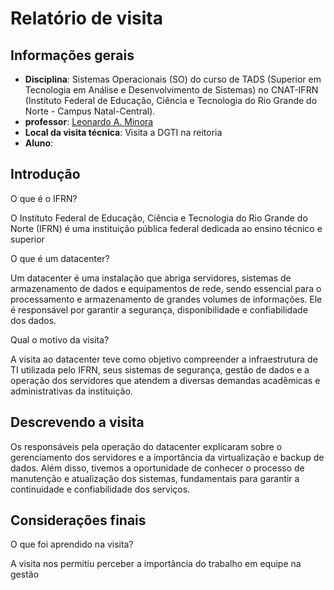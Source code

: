 # Relatório de visita

## Informações gerais
- **Disciplina**: Sistemas Operacionais (SO) do curso de TADS (Superior em Tecnologia em Análise e Desenvolvimento de Sistemas) no CNAT-IFRN (Instituto Federal de Educação, Ciência e Tecnologia do Rio Grande do Norte - Campus Natal-Central).
- **professor**: [Leonardo A. Minora](https://github.com/leonardo-minora)
- **Local da visita técnica**: Visita a DGTI na reitoria
- **Aluno**: 

## Introdução
O que é o IFRN?

O Instituto Federal de Educação, Ciência e Tecnologia do Rio Grande do Norte (IFRN) é uma instituição pública federal dedicada ao ensino técnico e superior

O que é um datacenter?

Um datacenter é uma instalação que abriga servidores, sistemas de armazenamento de dados e equipamentos de rede, sendo essencial para o processamento e armazenamento de grandes volumes de informações. Ele é responsável por garantir a segurança, disponibilidade e confiabilidade dos dados.

Qual o motivo da visita?

A visita ao datacenter teve como objetivo compreender a infraestrutura de TI utilizada pelo IFRN, seus sistemas de segurança, gestão de dados e a operação dos servidores que atendem a diversas demandas acadêmicas e administrativas da instituição.

## Descrevendo a visita

Os responsáveis pela operação do datacenter explicaram sobre o gerenciamento dos servidores e a importância da virtualização e backup de dados. Além disso, tivemos a oportunidade de conhecer o processo de manutenção e atualização dos sistemas, fundamentais para garantir a continuidade e confiabilidade dos serviços.

## Considerações finais
O que foi aprendido na visita?

A visita nos permitiu perceber a importância do trabalho em equipe na gestão
